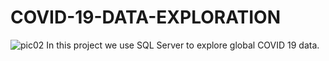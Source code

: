 # COVID-19-DATA-EXPLORATION
![pic02](https://github.com/abdulrhmannassef/COVID-19-DATA-EXPLORATION/assets/57845488/052bb4eb-5d65-47be-81dd-2a2ea7eaaa8b)
In this project we use SQL Server to explore global COVID 19 data.
